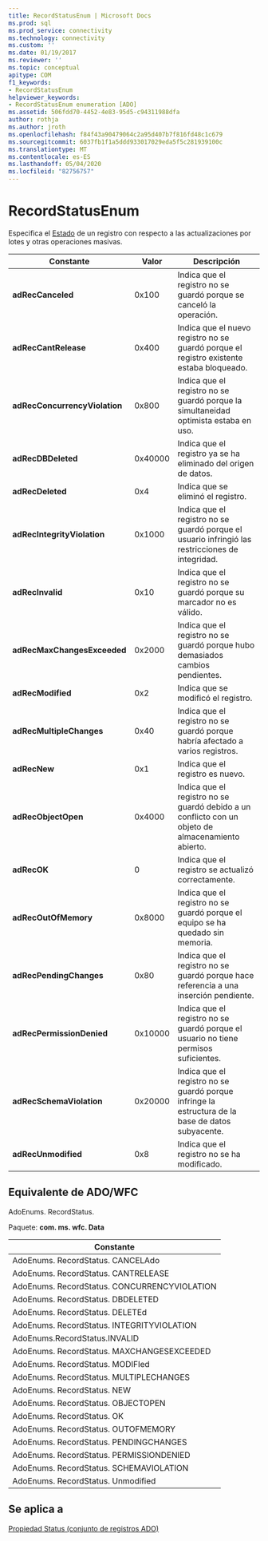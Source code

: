 ```yaml
---
title: RecordStatusEnum | Microsoft Docs
ms.prod: sql
ms.prod_service: connectivity
ms.technology: connectivity
ms.custom: ''
ms.date: 01/19/2017
ms.reviewer: ''
ms.topic: conceptual
apitype: COM
f1_keywords:
- RecordStatusEnum
helpviewer_keywords:
- RecordStatusEnum enumeration [ADO]
ms.assetid: 506fdd70-4452-4e83-95d5-c94311988dfa
author: rothja
ms.author: jroth
ms.openlocfilehash: f84f43a90479064c2a95d407b7f816fd48c1c679
ms.sourcegitcommit: 6037fb1f1a5ddd933017029eda5f5c281939100c
ms.translationtype: MT
ms.contentlocale: es-ES
ms.lasthandoff: 05/04/2020
ms.locfileid: "82756757"
---
```

# <a name="recordstatusenum"></a>RecordStatusEnum
Especifica el [Estado](../../../ado/reference/ado-api/status-property-ado-recordset.md) de un registro con respecto a las actualizaciones por lotes y otras operaciones masivas.  
  
|Constante|Valor|Descripción|  
|--------------|-----------|-----------------|  
|**adRecCanceled**|0x100|Indica que el registro no se guardó porque se canceló la operación.|  
|**adRecCantRelease**|0x400|Indica que el nuevo registro no se guardó porque el registro existente estaba bloqueado.|  
|**adRecConcurrencyViolation**|0x800|Indica que el registro no se guardó porque la simultaneidad optimista estaba en uso.|  
|**adRecDBDeleted**|0x40000|Indica que el registro ya se ha eliminado del origen de datos.|  
|**adRecDeleted**|0x4|Indica que se eliminó el registro.|  
|**adRecIntegrityViolation**|0x1000|Indica que el registro no se guardó porque el usuario infringió las restricciones de integridad.|  
|**adRecInvalid**|0x10|Indica que el registro no se guardó porque su marcador no es válido.|  
|**adRecMaxChangesExceeded**|0x2000|Indica que el registro no se guardó porque hubo demasiados cambios pendientes.|  
|**adRecModified**|0x2|Indica que se modificó el registro.|  
|**adRecMultipleChanges**|0x40|Indica que el registro no se guardó porque habría afectado a varios registros.|  
|**adRecNew**|0x1|Indica que el registro es nuevo.|  
|**adRecObjectOpen**|0x4000|Indica que el registro no se guardó debido a un conflicto con un objeto de almacenamiento abierto.|  
|**adRecOK**|0|Indica que el registro se actualizó correctamente.|  
|**adRecOutOfMemory**|0x8000|Indica que el registro no se guardó porque el equipo se ha quedado sin memoria.|  
|**adRecPendingChanges**|0x80|Indica que el registro no se guardó porque hace referencia a una inserción pendiente.|  
|**adRecPermissionDenied**|0x10000|Indica que el registro no se guardó porque el usuario no tiene permisos suficientes.|  
|**adRecSchemaViolation**|0x20000|Indica que el registro no se guardó porque infringe la estructura de la base de datos subyacente.|  
|**adRecUnmodified**|0x8|Indica que el registro no se ha modificado.|  
  
## <a name="adowfc-equivalent"></a>Equivalente de ADO/WFC  
 AdoEnums. RecordStatus.  
  
 Paquete: **com. ms. wfc. Data**  
  
|Constante|  
|--------------|  
|AdoEnums. RecordStatus. CANCELAdo|  
|AdoEnums. RecordStatus. CANTRELEASE|  
|AdoEnums. RecordStatus. CONCURRENCYVIOLATION|  
|AdoEnums. RecordStatus. DBDELETED|  
|AdoEnums. RecordStatus. DELETEd|  
|AdoEnums. RecordStatus. INTEGRITYVIOLATION|  
|AdoEnums.RecordStatus.INVALID|  
|AdoEnums. RecordStatus. MAXCHANGESEXCEEDED|  
|AdoEnums. RecordStatus. MODIFIed|  
|AdoEnums. RecordStatus. MULTIPLECHANGES|  
|AdoEnums. RecordStatus. NEW|  
|AdoEnums. RecordStatus. OBJECTOPEN|  
|AdoEnums. RecordStatus. OK|  
|AdoEnums. RecordStatus. OUTOFMEMORY|  
|AdoEnums. RecordStatus. PENDINGCHANGES|  
|AdoEnums. RecordStatus. PERMISSIONDENIED|  
|AdoEnums. RecordStatus. SCHEMAVIOLATION|  
|AdoEnums. RecordStatus. Unmodified|  
  
## <a name="applies-to"></a>Se aplica a  
 [Propiedad Status (conjunto de registros ADO)](../../../ado/reference/ado-api/status-property-ado-recordset.md)
